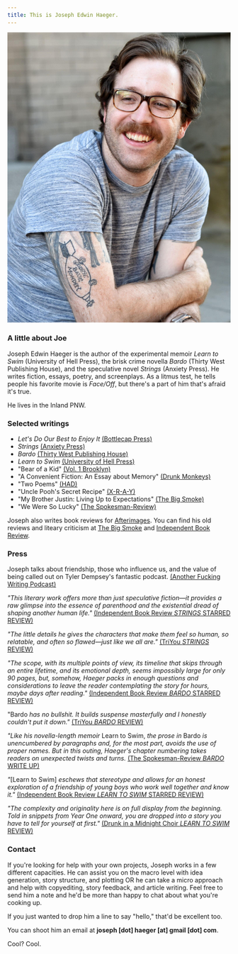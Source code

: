 ```yaml
---
title: This is Joseph Edwin Haeger.
---
```


![alt text](img/JEHauthorPic.jpg)

### A little about Joe
Joseph Edwin Haeger is the author of the experimental memoir *Learn to Swim* (University of Hell Press), the brisk crime novella *Bardo* (Thirty West Publishing House), and the speculative novel *Strings* (Anxiety Press). He writes fiction, essays, poetry, and screenplays. As a litmus test, he tells people his favorite movie is *Face/Off*, but there's a part of him that's afraid it's true. 

He lives in the Inland PNW.

### Selected writings
- *Let's Do Our Best to Enjoy It* [(Bottlecap Press)](https://bottlecap.press/collections/bottlecap-features/products/enjoy)
- *Strings* [(Anxiety Press)](https://www.amazon.com/dp/B0D7HX737B?linkCode=ssc&tag=onamzathinsli-20&creativeASIN=B0D7HX737B&asc_item-id=amzn1.ideas.1T5FJB96438FO&ref_=aip_sf_list_spv_ons_d_asin)
- *Bardo* [(Thirty West Publishing House)](https://www.thirtywestph.com/shop/p/bardo)
- *Learn to Swim* [(University of Hell Press)](https://university-of-hell-press.myshopify.com/products/learn-to-swim)
- "Bear of a Kid" [(Vol. 1 Brooklyn)](https://vol1brooklyn.com/tag/joseph-edwin-haeger/)
- "A Convenient Fiction: An Essay about Memory" [(Drunk Monkeys)](https://www.drunkmonkeys.us/2017-posts/2020/6/15/essay-a-convenient-fiction-an-essay-about-memory-joseph-edwin-haeger)
- "Two Poems" [(HAD)](https://www.havehashad.com/hadposts/two-poems-f055c4ec-cd24-4d60-94a5-be08173d1e5f)
- "Uncle Pooh's Secret Recipe" [(X-R-A-Y)](https://xraylitmag.com/uncle-poohs-secret-recipe-by-joseph-haeger/fiction/)
- "My Brother Justin: Living Up to Expectations" [(The Big Smoke)](https://thebigsmoke.com/2016/05/24/brother-justin-living-expectations/)
- "We Were So Lucky" [(The Spokesman-Review)](https://www.spokesman.com/stories/2016/jul/31/summer-stories-we-were-so-lucky/)

Joseph also writes book reviews for [Afterimages](https://thirtywest.substack.com/). You can find his old reviews and liteary criticism at [The Big Smoke](https://thebigsmoke.com.au/author/joseph-edwin-haeger/) and [Independent Book Review](https://independentbookreview.com/).

### Press
Joseph talks about friendship, those who influence us, and the value of being called out on Tyler Dempsey's fantastic podcast. [(Another Fucking Writing Podcast)](https://tylerdempseywriting.com/another-fucking-writing-podcast/)

*"This literary work offers more than just speculative fiction—it provides a raw glimpse into the essence of parenthood and the existential dread of shaping another human life."* [(Independent Book Review *STRINGS* STARRED REVIEW)](https://independentbookreview.com/2024/10/29/starred-book-review-strings-by-joseph-edwin-haeger/)

*"The little details he gives the characters that make them feel so human, so relatable, and often so flawed—just like we all are."* [(TriYou *STRINGS* REVIEW)](https://triyou.com/f/strings-by-joseph-edwin-haeger)

*"The scope, with its multiple points of view, its timeline that skips through an entire lifetime, and its emotional depth, seems impossibly large for only 90 pages, but, somehow, Haeger packs in enough questions and considerations to leave the reader contemplating the story for hours, maybe days after reading."* [(Independent Book Review *BARDO* STARRED REVIEW)](https://independentbookreview.com/2023/10/03/starred-book-review-bardo/)

"Bardo *has no bullshit. It builds suspense masterfully and I honestly couldn't put it down."* [(TriYou *BARDO* REVIEW)](https://triyou.com/f/bardo-by-joseph-edwin-haeger?fbclid=PAZXh0bgNhZW0CMTEAAaap1OVSF8ZGmHUcn7gNVUg8lM-C_pGDF21JbL0_B7kMsohTV2Mn_9Zwens_aem_ZmFrZWR1bW15MTZieXRlcw)

*"Like his novella-length memoir* Learn to Swim, *the prose in* Bardo *is unencumbered by paragraphs and, for the most part, avoids the use of proper names. But in this outing, Haeger's chapter numbering takes readers on unexpected twists and turns.* [(The Spokesman-Review *BARDO* WRITE UP)](https://www.spokesman.com/stories/2023/nov/26/joseph-edwin-haegers-bardo-tackles-violence-vengea/)

*"*[Learn to Swim] *eschews that stereotype and allows for an honest exploration of a friendship of young boys who work well together and know it."* 
[(Independent Book Review *LEARN TO SWIM* STARRED REVIEW)](https://independentbookreview.com/2019/05/07/book-review-learn-to-swim/)

*"The complexity and originality here is on full display from the beginning. Told in snippets from Year One onward, you are dropped into a story you have to tell for yourself at first."* 
[(Drunk in a Midnight Choir *LEARN TO SWIM* REVIEW)](https://drunkinamidnightchoir.wordpress.com/2016/04/20/review-learn-to-swim-by-joseph-edwin-haeger/)

### Contact
If you're looking for help with your own projects, Joseph works in a few different capacities. He can assist you on the macro level with idea generation, story structure, and plotting OR he can take a micro approach and help with copyediting, story feedback, and article writing. Feel free to send him a note and he'd be more than happy to chat about what you're cooking up. 

If you just wanted to drop him a line to say "hello," that'd be excellent too.

You can shoot him an email at 
**joseph [dot] haeger [at] gmail [dot] com**. 

Cool? Cool.




